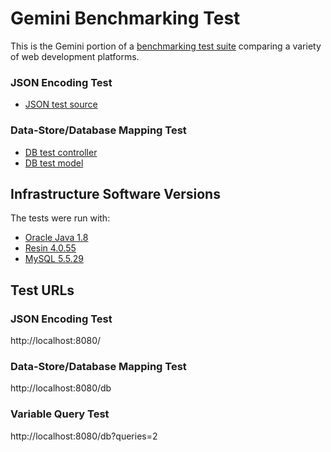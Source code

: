 # Gemini Benchmarking Test

This is the Gemini portion of a [benchmarking test suite](../) comparing a variety of web development platforms.

### JSON Encoding Test

* [JSON test source](Source/hello/home/handler/HelloHandler.java)

### Data-Store/Database Mapping Test

* [DB test controller](Source/hello/home/handler/HelloHandler.java)
* [DB test model](Source/hello/home/entity/World.java)


## Infrastructure Software Versions
The tests were run with:
* [Oracle Java 1.8](https://www.oracle.com/java/)
* [Resin 4.0.55](http://www.caucho.com/)
* [MySQL 5.5.29](https://dev.mysql.com/)

## Test URLs
### JSON Encoding Test

http://localhost:8080/

### Data-Store/Database Mapping Test

http://localhost:8080/db

### Variable Query Test

http://localhost:8080/db?queries=2
